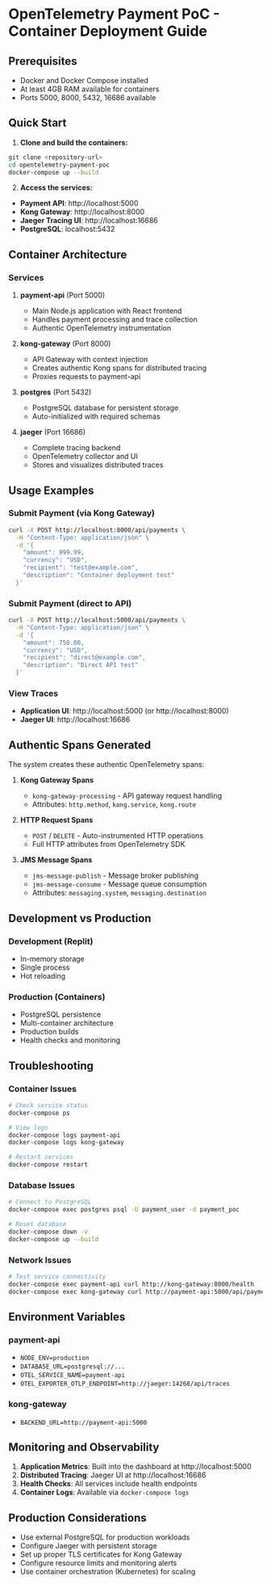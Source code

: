 # OpenTelemetry Payment PoC - Container Deployment Guide

## Prerequisites
- Docker and Docker Compose installed
- At least 4GB RAM available for containers
- Ports 5000, 8000, 5432, 16686 available

## Quick Start

1. **Clone and build the containers:**
```bash
git clone <repository-url>
cd opentelemetry-payment-poc
docker-compose up --build
```

2. **Access the services:**
- **Payment API**: http://localhost:5000
- **Kong Gateway**: http://localhost:8000  
- **Jaeger Tracing UI**: http://localhost:16686
- **PostgreSQL**: localhost:5432

## Container Architecture

### Services

1. **payment-api** (Port 5000)
   - Main Node.js application with React frontend
   - Handles payment processing and trace collection
   - Authentic OpenTelemetry instrumentation

2. **kong-gateway** (Port 8000)
   - API Gateway with context injection
   - Creates authentic Kong spans for distributed tracing
   - Proxies requests to payment-api

3. **postgres** (Port 5432)
   - PostgreSQL database for persistent storage
   - Auto-initialized with required schemas

4. **jaeger** (Port 16686)
   - Complete tracing backend
   - OpenTelemetry collector and UI
   - Stores and visualizes distributed traces

## Usage Examples

### Submit Payment (via Kong Gateway)
```bash
curl -X POST http://localhost:8000/api/payments \
  -H "Content-Type: application/json" \
  -d '{
    "amount": 999.99,
    "currency": "USD", 
    "recipient": "test@example.com",
    "description": "Container deployment test"
  }'
```

### Submit Payment (direct to API)
```bash
curl -X POST http://localhost:5000/api/payments \
  -H "Content-Type: application/json" \
  -d '{
    "amount": 750.00,
    "currency": "USD",
    "recipient": "direct@example.com", 
    "description": "Direct API test"
  }'
```

### View Traces
- **Application UI**: http://localhost:5000 (or http://localhost:8000)
- **Jaeger UI**: http://localhost:16686

## Authentic Spans Generated

The system creates these authentic OpenTelemetry spans:

1. **Kong Gateway Spans**
   - `kong-gateway-processing` - API gateway request handling
   - Attributes: `http.method`, `kong.service`, `kong.route`

2. **HTTP Request Spans** 
   - `POST` / `DELETE` - Auto-instrumented HTTP operations
   - Full HTTP attributes from OpenTelemetry SDK

3. **JMS Message Spans**
   - `jms-message-publish` - Message broker publishing
   - `jms-message-consume` - Message queue consumption
   - Attributes: `messaging.system`, `messaging.destination`

## Development vs Production

### Development (Replit)
- In-memory storage
- Single process
- Hot reloading

### Production (Containers)
- PostgreSQL persistence
- Multi-container architecture
- Production builds
- Health checks and monitoring

## Troubleshooting

### Container Issues
```bash
# Check service status
docker-compose ps

# View logs
docker-compose logs payment-api
docker-compose logs kong-gateway

# Restart services
docker-compose restart
```

### Database Issues
```bash
# Connect to PostgreSQL
docker-compose exec postgres psql -U payment_user -d payment_poc

# Reset database
docker-compose down -v
docker-compose up --build
```

### Network Issues
```bash
# Test service connectivity
docker-compose exec payment-api curl http://kong-gateway:8000/health
docker-compose exec kong-gateway curl http://payment-api:5000/api/payments
```

## Environment Variables

### payment-api
- `NODE_ENV=production`
- `DATABASE_URL=postgresql://...`
- `OTEL_SERVICE_NAME=payment-api`
- `OTEL_EXPORTER_OTLP_ENDPOINT=http://jaeger:14268/api/traces`

### kong-gateway
- `BACKEND_URL=http://payment-api:5000`

## Monitoring and Observability

1. **Application Metrics**: Built into the dashboard at http://localhost:5000
2. **Distributed Tracing**: Jaeger UI at http://localhost:16686
3. **Health Checks**: All services include health endpoints
4. **Container Logs**: Available via `docker-compose logs`

## Production Considerations

- Use external PostgreSQL for production workloads
- Configure Jaeger with persistent storage
- Set up proper TLS certificates for Kong Gateway
- Configure resource limits and monitoring alerts
- Use container orchestration (Kubernetes) for scaling